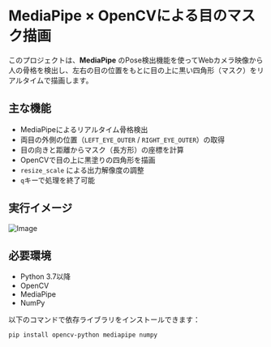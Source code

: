 # MediaPipe × OpenCVによる目のマスク描画

このプロジェクトは、**MediaPipe** のPose検出機能を使ってWebカメラ映像から人の骨格を検出し、左右の目の位置をもとに目の上に黒い四角形（マスク）をリアルタイムで描画します。

## 主な機能

- MediaPipeによるリアルタイム骨格検出
- 両目の外側の位置（`LEFT_EYE_OUTER` / `RIGHT_EYE_OUTER`）の取得
- 目の向きと距離からマスク（長方形）の座標を計算
- OpenCVで目の上に黒塗りの四角形を描画
- `resize_scale` による出力解像度の調整
- `q`キーで処理を終了可能

## 実行イメージ

![Image](https://github.com/user-attachments/assets/5d9fd769-1104-437e-94aa-c10f5970a10e)

## 必要環境

- Python 3.7以降
- OpenCV
- MediaPipe
- NumPy

以下のコマンドで依存ライブラリをインストールできます：

```bash
pip install opencv-python mediapipe numpy
